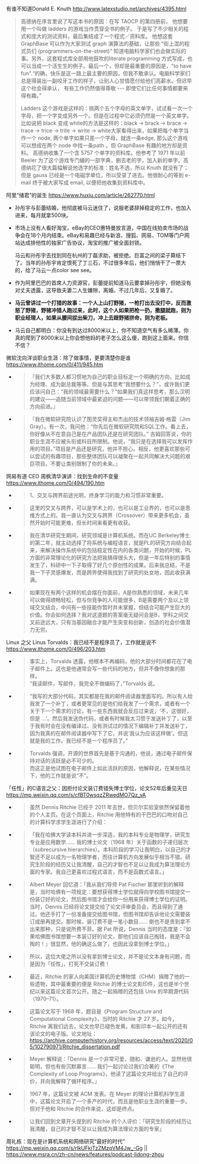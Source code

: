 
有谁不知道Donald E. Knuth http://www.latexstudio.net/archives/4395.html
> 高德纳在序言里说了写这本书的原因：在写 TAOCP 的第四册前， 他想要用一个叫做 ladders 的游戏当作贯穿全书的例子。 于是写了不少相关的程式和庞大的测试资料，最后集结成了一个程式／资料库。 他想这套 GraphBase 可以作为大家测试 graph 演算法的基础，让那些 “街上混的程式员们 (programmers-on-the-street)” 知道电脑科学家们也会做实际的事。另外，这套程式库全部用他鼓吹的literate programming 方式写成，也可以当成一个活生生的例子。最后一个，但却是最重要的原因是，"to have fun".“的确，快乐是这一路上最主要的原因，但我不敢承认。电脑科学家们总是得装出一副咬牙工作的样子，让别人心甘情愿付给他们高薪水。但迟早这个社会得承认， 有些工作仍然值得尊敬 --- 即使它们比任何事情都要来得有趣。”
> 
> Ladders 这个游戏是这样的：挑两个五个字母的英文单字，试试看一次一个字母，把一个字变成另外一个。但是在过程中它必须仍然是一个英文单字。比如说把 black 变成 white的方法是这样的：black -> brack -> brace -> trace -> trice -> trite -> write -> white大家看得出来，如果把每个单字当作一个 node, 两个单字如果只差一个字母，就连一条edge, 那么这个游戏可以想成在两个 node 中找一条path 。但 GraphBase 有趣的地方却是资料。 高德纳收集了一个含 5757 个单字的资料库。他参考了 1971 年以前 Beeler 为了这个游戏专门编的一部字典，删去老的字，加入新的单字。高德纳花了很大篇幅解说他选字的标准：姓名不选，所以 Knuth 就没有了；但是 gauss 已经是一个电磁学单位，所以受录了进去。他很耐心的等到 e-mail 终于被大家写成 email, 以便把他收集到资料库中。

阿里“储君”的诞生 https://www.huxiu.com/article/262770.html
- 孙彤宇与彭蕾结婚，他彻底被马云迷住了，说服老婆辞掉稳定的工作，也加入进来，每月就拿500块。
- 市场上没有人看好淘宝，eBay的CEO惠特曼放言道，中国在线拍卖市场的战争会在18个月内结束。eBay和易趣已经与新浪、搜狐、网易、TOM等门户网站达成排他性的独家广告协议，淘宝的推广被全面封锁。

  马云和孙彤宇去找到同在杭州的丁磊求助，被拒绝。巨富之间的梁子算结下了。当年的孙彤宇肯定恨死了丁三石，不过很多年后，他们悄悄干了一票大的，给了马云一点color see see。
- 作为阿里巴巴的首席人力资源官，彭蕾提前知道马云要拿掉孙彤宇，但她没有对丈夫透露，这导致夫妻二人生嫌隙，离婚。不过几年后，又复婚了。  
- **马云曾讲过一个打猎的故事：一个人上山打野猪，一枪打出去没打中，反而激怒了野猪，野猪冲猎人跑过来，此时，这个人如果把枪一扔，撒腿就跑，则为职业经理人，如果从腰间拔出柴刀，冲上去跟野猪拼命，则为老板。**
- 马云自己都明白：你没有到达过8000米以上，你不知道空气有多么稀薄。你真的爬到了8000米以上你会想他妈的老子怎么这么傻，跑到这上面来。你信不信？

微软沈向洋谈职业生涯：除了做事情，更要清楚你是谁 https://www.ithome.com/0/411/945.htm
- > 『我们大多数人都习惯地为自己的职业目标定一个明确的方向，比如成为经理、成为副总裁等等。但是与其思考“我想要什么？”，或许我们更应该问自己：“我的领域最需要什么？”如果我们真这样思考，那么汉明的建议——追随当前领域中最紧迫的问题——可以带领我们朝着正确的方向前进。』
- > 『我在微软研究院认识了图灵奖得主和杰出的技术领袖吉姆·格雷（Jim Gray）。有一次，我问他：“你先后在微软研究院和SQL工作。看上去，你好像从不在意自己是在产品团队还是在研究团队。”
吉姆回答说，你的职业生涯不应被头衔或科目所限制。他说，“我只是在选择我可以发挥作用的项目。”项目是产品还是研究，他并不担心。相反，他更喜欢那些可以尝试的有趣项目，那些整体团队可以凝聚在一起共同解决大问题的艰巨项目。不要让类别限制了你的未来。』

网易有道 CEO 周枫清华演讲：找到生命的不变量 https://www.ithome.com/0/494/190.htm
- > 1、交叉与跨界前途光明，终身学习的能力和习惯非常重要。
- > 这里的交叉与跨界，可以是学术上的，也可以是工业界的，也可以是思维方式上的。我一直认为交叉与跨界（Crossover）带来更多机会，虽然开始时可能更难，但长时间来看更有收获。
- > 我在清华研究生期间，研究领域是计算机系统。而在UC Berkeley博士的第二年，就主动选择了将系统与编程语言，就是PL的研究方向结合起来，来解决操作系统中的包括稳定性在内的各类问题，开始的时候，PL方面的非常理论化的研究方法把我搞得很头大，但是一年后特别的事情发生了，科研中一下子取得了好几个原创性的成果。后来我总结，不是我一下子灵感爆发，而是跨界使得我找到了研究的处女地，因此收获满满。
- > 如果现在有两个这样的机会摆在你面前，A是你熟悉的领域，未来几年可以做得顺畅轻松，但与你竞争的人可能很多，B是需要两个及以上领域交叉结合，中间有一些技能你暂时并未掌握，但结合可能产生巨大的价值。你会如何选择？我对这道题的答案毫无疑问会是B，学科之间交叉前途远大，只有当基因融合才能产生突变和创新，创造的社会价值潜力无穷。

Linux 之父 Linus Torvalds：我已经不是程序员了，工作就是说不 https://www.ithome.com/0/496/203.htm
- > 事实上，Torvalds 透露，他根本不再编码，他的大部分时间都花在了电子邮件上。这也是他通常会写一些代码的地方，但并不像你想象的那样。 <br> “我读邮件，写邮件，我完全不做编码了，”Torvalds 说。
- > “我写的大部分代码，其实都是在我的邮件阅读器里面写的。所以有人给我发了一个补丁，或者更常见的是他们给我发了一个需求，或者有一个关于下一个需求的讨论，有一些东西我就会反应过来说，‘不，这很好，但是 ...’。然后我发送伪代码，或者有时候我太习惯于发送补丁了，以至于我有时会在没有编译过、没有测试过的情况下编辑补丁并发送补丁，因为我真的在邮件阅读器中写下了它，并说‘我认为应该这样做’。但这就是我的工作。我已经不是一个程序员了。”
- > Torvalds 强调，开源的世界首先是基于沟通的，他说，通过电子邮件保持对话的活跃是必不可少的。 <br> 而这正是他试图在电子邮件上如此活跃的原因，他解释说，在某些情况下，他的工作就是说“不”。

「任性」的C语言之父：因拒付论文装订费错失博士学位，论文52年后重见天日 https://mp.weixin.qq.com/s/cfBT0wsqzZRwedMO7Qz_vA
- > 虽然 Dennis Ritchie 已经于 2011 年去世，但贝尔实验室依然保留着他的个人主页。在这个页面上，Ritchie 用他特有的干巴巴的口吻对自己的计算科学求学生涯进行了介绍：
- > 「我在哈佛大学读本科并进一步深造，我的本科专业是物理学，研究生专业是应用数学…… 我的博士论文（1968 年）关于函数的子递归层次（subrecursive hierarchies）。本科阶段的学习让我明白，以自己的才智还不足以成为一名物理学者，而往计算机方向发展似乎相当不错。研究生阶段的经历又让我清醒，自己的才智也不足以让我成为算法理论方面的专家。我自己更喜欢过程式语言，而不是函数式语言。」
- > Albert Meyer 回忆道：「我从我们导师 Pat Fischer 那里听到的解释是，当时哈佛有一项规定：要想获得博士学位就得向学校图书馆提交一份装订好的论文，然后图书馆才会给你一份用来获得博士学位的证明。当时，Dennis 已经将论文提交给了论文评审委员会，而且得到了通过。他还手打了一份准备提交给图书馆，但图书馆却告诉他论文需要装订成册再提交。那时候，装订费不是一笔小数目…… 倒也不是贵到拿不出来那种，只是说所费不菲。据 Pat 所说，Dennis 当时的态度是：『如果哈佛图书馆想要一本装订好的论文，那他们应该自己掏钱，我是不会掏的！』很显然，他的确这么做了，也因此没拿到博士学位。」
- > 所以，这位大佬之所以没有拿到博士论文，并不是论文本身有问题，而是因为「任性」，打死不交装订费！
- > 最近，Ritchie 的家人向美国计算机历史博物馆（CHM）捐赠了他的一些遗物，其中最重要的便是 Ritchie 的博士论文影印件，这也是半个世纪以来这篇论文首次公开。随之一起捐赠的还包括 Unix 的早期源代码（1970–71）。
- > 这篇论文写于 1968 年，题目是《Program Structure and Computational Complexity》，当时的 Ritchie 才 27 岁。如今，Ritchie 离我们远去，论文也早已褪色发黄。和影印本一起公开的还有该论文的电子版。论文地址：https://archive.computerhistory.org/resources/access/text/2020/05/102790971/Ritchie_dissertation.pdf
- > Meyer 解释说：「Dennis 是一个非常可爱、随和、谦逊的人。显然他很聪明，但也有些沉默寡言…… 我们一起讨论过我们合著的《The Complexity of Loop Programs》，他读了这篇论文并给出了自己的评价，并向我解释了循环程序。」
- > 1967 年，这篇论文被 ACM 发表。在 Meyer 的理论计算机科学生涯中，这篇论文开启了一个多产的时代，而且是他职业生涯的重要一步。但对于他和 Ritchie 的合作来说，这却是终点。
- > 让我们回到文章开头提到的 Ritchie 的个人评价：「研究生阶段的经历让我清醒，自己的才智不足以让我成为算法理论方面的专家」

周礼栋：现在是计算机系统和网络研究“最好的时代” https://mp.weixin.qq.com/s/rlkUFkiTzZMzqVM4Jw_-Gg || https://www.msra.cn/zh-cn/news/features/podcast-lidong-zhou
